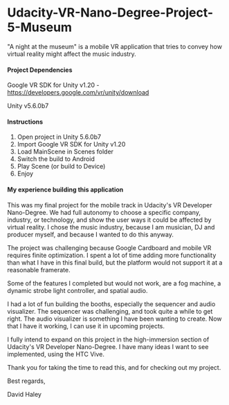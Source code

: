 # Udacity-VR-Nano-Degree-Project-5-Museum
"A night at the museum" is a mobile VR application that tries to convey how virtual reality might affect the music industry.

#### Project Dependencies

Google VR SDK for Unity v1.20 - https://developers.google.com/vr/unity/download

Unity v5.6.0b7

#### Instructions

1. Open project in Unity 5.6.0b7
2. Import Google VR SDK for Unity v1.20
3. Load MainScene in Scenes folder
4. Switch the build to Android
5. Play Scene (or build to Device)
6. Enjoy


#### My experience building this application

This was my final project for the mobile track in Udacity's VR Developer Nano-Degree. We had full autonomy to choose a specific company, industry, or technology, and show the user ways it could be affected by virtual reality. I chose the music industry, because I am musician, DJ and producer myself, and because I wanted to do this anyway.

The project was challenging because Google Cardboard and mobile VR requires finite optimization. I spent a lot of time adding more functionality than what I have in this final build, but the platform would not support it at a reasonable framerate.

Some of the features I completed but would not work, are a fog machine, a dynamic strobe light controller, and spatial audio.

I had a lot of fun building the booths, especially the sequencer and audio visualizer. The sequencer was challenging, and took quite a while to get right. The audio visualizer is something I have been wanting to create. Now that I have it working, I can use it in upcoming projects.

I fully intend to expand on this project in the high-immersion section of Udacity's VR Developer Nano-Degree. I have many ideas I want to see implemented, using the HTC Vive.

Thank you for taking the time to read this, and for checking out my project.

Best regards,

David Haley
